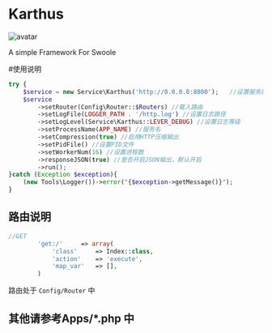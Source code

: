 # Karthus

![avatar](https://gss0.bdstatic.com/94o3dSag_xI4khGkpoWK1HF6hhy/baike/w%3D268%3Bg%3D0/sign=ba42e05313d5ad6eaaf963ecb9f05ee6/b7003af33a87e9505d7328fb18385343faf2b4c5.jpg)

A simple Framework For Swoole

#使用说明

```php 
try {
    $service = new Service\Karthus('http://0.0.0.0:8000');   //设置服务的IP和端口
    $service
        ->setRouter(Config\Router::$Routers) //载入路由
        ->setLogFile(LOGGER_PATH . '/http.log') //设置日志路径
        ->setLogLevel(Service\Karthus::LEVER_DEBUG) //设置日志等级
        ->setProcessName(APP_NAME) //服务名
        ->setCompression(true) //启用HTTP压缩输出
        ->setPidFile() //设置PID文件
        ->setWorkerNum(16) //设置进程数
        ->responseJSON(true) //是否开启JSON输出，默认开启
        ->run();
}catch (Exception $exception){
    (new Tools\Logger())->error("{$exception->getMessage()}");
}
```

## 路由说明

```php 
//GET
        'get:/'     => array(
            'class'     => Index::class,
            'action'    => 'execute',
            'map_var'   => [],
        )
```

路由处于 `Config/Router` 中 


## 其他请参考Apps/*.php 中